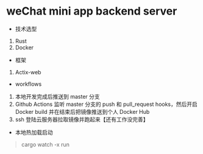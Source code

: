 # weChat mini app backend server

* 技术选型
1. Rust
2. Docker


* 框架
1. Actix-web

* workflows
1. 本地开发完成后推送到 master 分支
2. Github Actions 监听 master 分支的 push 和 pull_request hooks，然后开启 Docker build 并在结束后把镜像推送到个人 Docker Hub
3. ssh 登陆云服务器拉取镜像并跑起来【还有工作没完善】

* 本地热加载启动
> cargo watch -x run

